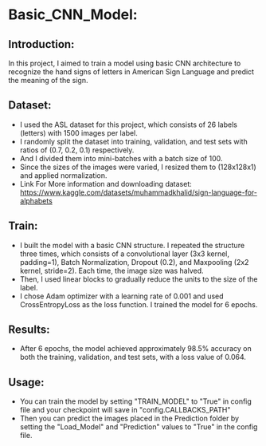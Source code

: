 # Basic_CNN_Model:

## Introduction:

In this project, I aimed to train a model using basic CNN architecture to recognize the hand signs of letters in American Sign Language and predict the meaning of the sign.

## Dataset:
- I used the ASL dataset for this project, which consists of 26 labels (letters) with 1500 images per label.
- I randomly split the dataset into training, validation, and test sets with ratios of (0.7, 0.2, 0.1) respectively.
- And I divided them into mini-batches with a batch size of 100. 
- Since the sizes of the images were varied, I resized them to (128x128x1) and applied normalization.
- Link For More information and downloading dataset: https://www.kaggle.com/datasets/muhammadkhalid/sign-language-for-alphabets

## Train:

- I built the model with a basic CNN structure. I repeated the structure three times, which consists of a convolutional layer (3x3 kernel, padding=1), Batch Normalization, Dropout (0.2), and Maxpooling (2x2 kernel, stride=2). Each time, the image size was halved. 
- Then, I used linear blocks to gradually reduce the units to the size of the label. 
- I chose Adam optimizer with a learning rate of 0.001 and used CrossEntropyLoss as the loss function. I trained the model for 6 epochs.

## Results:
- After 6 epochs, the model achieved approximately 98.5% accuracy on both the training, validation, and test sets, with a loss value of 0.064. 


## Usage: 
- You can train the model by setting "TRAIN_MODEL" to "True" in config file and your checkpoint will save in "config.CALLBACKS_PATH"
- Then you can predict the images placed in the Prediction folder by setting the "Load_Model" and "Prediction" values to "True" in the config file.


